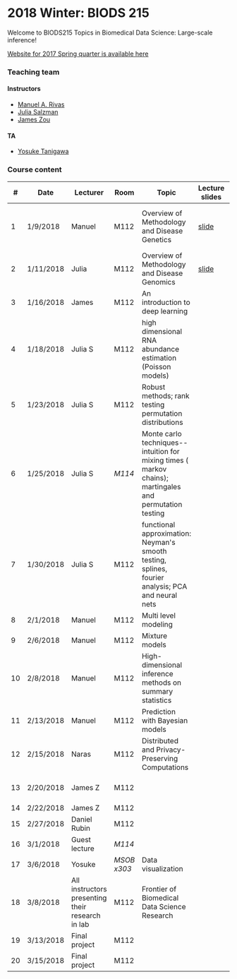 # 2018 Winter: BIODS 215

Welcome to BIODS215 Topics in Biomedical Data Science: Large-scale inference!

[Website for 2017 Spring quarter is available here](2017.md)

### Teaching team

#### Instructors

- [Manuel A. Rivas](<mailto:mrivas@stanford.edu>)
- [Julia Salzman](<mailto:horence@stanford.edu>)
- [James Zou](<mailto:jamesz@stanford.edu>)

#### TA

- [Yosuke Tanigawa](<mailto:ytanigaw@stanford.edu>)

### Course content

| #  | Date      | Lecturer                                         | Room        | Topic                                                                                                     | Lecture slides                                                                                                                          | Readings                                                                                                                                     | Assignments                 |
|----|-----------|--------------------------------------------------|-------------|-----------------------------------------------------------------------------------------------------------|-----------------------------------------------------------------------------------------------------------------------------------------|----------------------------------------------------------------------------------------------------------------------------------------------|-----------------------------|
| 1  | 1/9/2018  | Manuel                                           | M112        | Overview of Methodology and Disease Genetics                                                              | [slide](https://github.com/biods215/biods215.github.io/blob/master/lecture_material/Introduction/2018/Rivas_BIODS215_2018_Lecture1.pdf) | [D. Donoho. 50 years of Data Science](https://github.com/biods215/biods215.github.io/blob/master/readings/50YearsDataScience_Donoho2015.pdf) |                             |
| 2  | 1/11/2018 | Julia                                            | M112        | Overview of Methodology and Disease Genomics                                                              | [slide](https://github.com/biods215/biods215.github.io/blob/master/lecture_material/Introduction/2018/BMI-215-2018-JS-lecture2.pdf)     | [Xiong et. al., 2015](https://github.com/biods215/biods215.github.io/blob/master/readings/Xiong_et_al2015.pdf)                               |                             |
| 3  | 1/16/2018 | James                                            | M112        | An introduction to deep learning                                                                          |                                                                                                                                         |                                                                                                                                              |                             |
| 4  | 1/18/2018 | Julia S                                          | M112        | high dimensional RNA abundance estimation (Poisson models)                                                |                                                                                                                                         |                                                                                                                                              | PSet 1 out                  |
| 5  | 1/23/2018 | Julia S                                          | M112        | Robust methods; rank testing permutation distributions                                                    |                                                                                                                                         |                                                                                                                                              |                             |
| 6  | 1/25/2018 | Julia S                                          | *M114*      | Monte carlo techniques-- intuition for mixing times ( markov chains); martingales and permutation testing |                                                                                                                                         |                                                                                                                                              | Class project proposal due  |
| 7  | 1/30/2018 | Julia S                                          | M112        | functional approximation: Neyman's smooth testing, splines, fourier analysis; PCA and neural nets         |                                                                                                                                         |                                                                                                                                              | PSet 1 due                  |
| 8  | 2/1/2018  | Manuel                                           | M112        | Multi level modeling                                                                                      |                                                                                                                                         |                                                                                                                                              |                             |
| 9  | 2/6/2018  | Manuel                                           | M112        | Mixture models                                                                                            |                                                                                                                                         |                                                                                                                                              | PSet 2 out                  |
| 10 | 2/8/2018  | Manuel                                           | M112        | High-dimensional inference methods on summary statistics                                                  |                                                                                                                                         |                                                                                                                                              |                             |
| 11 | 2/13/2018 | Manuel                                           | M112        | Prediction with Bayesian models                                                                           |                                                                                                                                         |                                                                                                                                              |                             |
| 12 | 2/15/2018 | Naras                                            | M112        | Distributed and Privacy-Preserving Computations                                                           |                                                                                                                                         |                                                                                                                                              |                             |
| 13 | 2/20/2018 | James Z                                          | M112        |                                                                                                           |                                                                                                                                         |                                                                                                                                              | Class project milestone due |
| 14 | 2/22/2018 | James Z                                          | M112        |                                                                                                           |                                                                                                                                         |                                                                                                                                              | PSet 2 due                  |
| 15 | 2/27/2018 | Daniel Rubin                                     | M112        |                                                                                                           |                                                                                                                                         |                                                                                                                                              |                             |
| 16 | 3/1/2018  | Guest lecture                                    | *M114*      |                                                                                                           |                                                                                                                                         |                                                                                                                                              |                             |
| 17 | 3/6/2018  | Yosuke                                           | *MSOB x303* | Data visualization                                                                                        |                                                                                                                                         |                                                                                                                                              |                             |
| 18 | 3/8/2018  | All instructors presenting their research in lab | M112        | Frontier of Biomedical Data Science Research                                                              |                                                                                                                                         |                                                                                                                                              |                             |
| 19 | 3/13/2018 | Final project                                    | M112        |                                                                                                           |                                                                                                                                         |                                                                                                                                              |                             |
| 20 | 3/15/2018 | Final project                                    | M112        |                                                                                                           |                                                                                                                                         |                                                                                                                                              | Final project write up due  |

